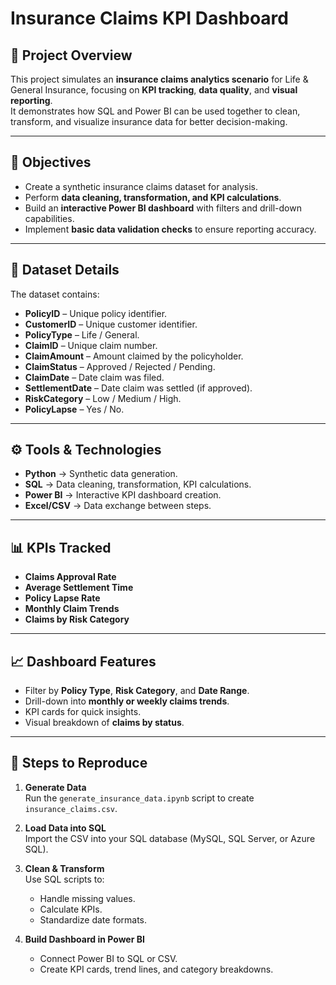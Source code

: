 # Insurance Claims KPI Dashboard

## 📌 Project Overview
This project simulates an **insurance claims analytics scenario** for Life & General Insurance, focusing on **KPI tracking**, **data quality**, and **visual reporting**.  
It demonstrates how SQL and Power BI can be used together to clean, transform, and visualize insurance data for better decision-making.  

---

## 🎯 Objectives
- Create a synthetic insurance claims dataset for analysis.
- Perform **data cleaning, transformation, and KPI calculations**.
- Build an **interactive Power BI dashboard** with filters and drill-down capabilities.
- Implement **basic data validation checks** to ensure reporting accuracy.

---

## 📂 Dataset Details
The dataset contains:
- **PolicyID** – Unique policy identifier.
- **CustomerID** – Unique customer identifier.
- **PolicyType** – Life / General.
- **ClaimID** – Unique claim number.
- **ClaimAmount** – Amount claimed by the policyholder.
- **ClaimStatus** – Approved / Rejected / Pending.
- **ClaimDate** – Date claim was filed.
- **SettlementDate** – Date claim was settled (if approved).
- **RiskCategory** – Low / Medium / High.
- **PolicyLapse** – Yes / No.

---

## ⚙️ Tools & Technologies
- **Python** → Synthetic data generation.
- **SQL** → Data cleaning, transformation, KPI calculations.
- **Power BI** → Interactive KPI dashboard creation.
- **Excel/CSV** → Data exchange between steps.

---

## 📊 KPIs Tracked
- **Claims Approval Rate**
- **Average Settlement Time**
- **Policy Lapse Rate**
- **Monthly Claim Trends**
- **Claims by Risk Category**

---

## 📈 Dashboard Features
- Filter by **Policy Type**, **Risk Category**, and **Date Range**.
- Drill-down into **monthly or weekly claims trends**.
- KPI cards for quick insights.
- Visual breakdown of **claims by status**.

---

## 📜 Steps to Reproduce
1. **Generate Data**  
   Run the `generate_insurance_data.ipynb` script to create `insurance_claims.csv`.

2. **Load Data into SQL**  
   Import the CSV into your SQL database (MySQL, SQL Server, or Azure SQL).

3. **Clean & Transform**  
   Use SQL scripts to:
   - Handle missing values.
   - Calculate KPIs.
   - Standardize date formats.

4. **Build Dashboard in Power BI**  
   - Connect Power BI to SQL or CSV.
   - Create KPI cards, trend lines, and category breakdowns.
